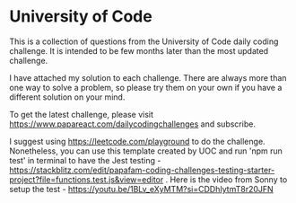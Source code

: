 # University of Code

This is a collection of questions from the University of Code daily coding challenge. It is intended to be few months later than the most updated challenge.

I have attached my solution to each challenge. There are always more than one way to solve a problem, so please try them on your own if you have a different solution on your mind.

To get the latest challenge, please visit https://www.papareact.com/dailycodingchallenges and subscribe.

I suggest using https://leetcode.com/playground to do the challenge. Nonetheless, you can use this template created by UOC and run 'npm run test' in terminal to have the Jest testing - https://stackblitz.com/edit/papafam-coding-challenges-testing-starter-project?file=functions.test.js&view=editor . Here is the video from Sonny to setup the test - https://youtu.be/1BLv_eXyMTM?si=CDDhIytmT8r20JFN
